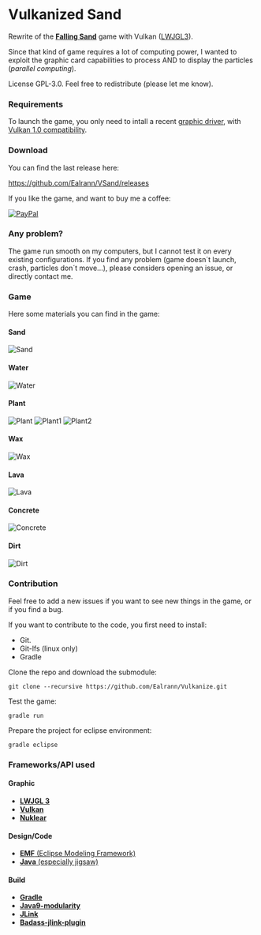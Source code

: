 # Vulkanized Sand
Rewrite of the [**Falling Sand**](https://en.wikipedia.org/wiki/Falling-sand_game) game with Vulkan ([LWJGL3](https://www.lwjgl.org/)).

Since that kind of game requires a lot of computing power, I wanted to exploit the graphic card capabilities to process AND to display the particles (*parallel computing*).

License GPL-3.0. Feel free to redistribute (please let me know).

### Requirements

To launch the game, you only need to intall a recent [graphic driver](https://www.howtogeek.com/135976/how-to-update-your-graphics-drivers-for-maximum-gaming-performance/), with [Vulkan 1.0 compatibility](https://en.wikipedia.org/wiki/Vulkan_(API)#Compatibility).

### Download

You can find the last release here:

https://github.com/Ealrann/VSand/releases

If you like the game, and want to buy me a coffee:

[![PayPal](https://www.paypalobjects.com/en_US/i/btn/btn_donate_SM.gif)](https://www.paypal.com/cgi-bin/webscr?cmd=_s-xclick&hosted_button_id=ZETXTGG9ZGENU)

### Any problem?

The game run smooth on my computers, but I cannot test it on every existing configurations. If you find any problem (game doesn´t launch, crash, particles don´t move...), please considers opening an issue, or directly contact me.

### Game

Here some materials you can find in the game:

#### Sand
![Sand](https://raw.githubusercontent.com/Ealrann/VSand/master/doc/image/sand.gif)

#### Water
![Water](https://raw.githubusercontent.com/Ealrann/VSand/master/doc/image/water.gif)

#### Plant
![Plant](https://raw.githubusercontent.com/Ealrann/VSand/master/doc/image/plant.gif)
![Plant1](https://raw.githubusercontent.com/Ealrann/VSand/master/doc/image/plant2.gif)
![Plant2](https://raw.githubusercontent.com/Ealrann/VSand/master/doc/image/plant_fire.gif)

#### Wax
![Wax](https://raw.githubusercontent.com/Ealrann/VSand/master/doc/image/wax.gif)

#### Lava
![Lava](https://raw.githubusercontent.com/Ealrann/VSand/master/doc/image/lava.gif)

#### Concrete
![Concrete](https://raw.githubusercontent.com/Ealrann/VSand/master/doc/image/concrete.gif)

#### Dirt
![Dirt](https://raw.githubusercontent.com/Ealrann/VSand/master/doc/image/dirt.gif)

### Contribution

Feel free to add a new issues if you want to see new things in the game, or if you find a bug.

If you want to contribute to the code, you first need to install:
- Git.
- Git-lfs (linux only)
- Gradle

Clone the repo and download the submodule:

`git clone --recursive https://github.com/Ealrann/Vulkanize.git`

Test the game:

`gradle run`

Prepare the project for eclipse environment:

`gradle eclipse`

### Frameworks/API used
#### Graphic
- [**LWJGL 3**](https://www.lwjgl.org/)
- [**Vulkan**](https://www.khronos.org/vulkan/)
- [**Nuklear**](https://github.com/vurtun/nuklear)
#### Design/Code
- [**EMF** (Eclipse Modeling Framework)](https://www.eclipse.org/modeling/emf/)
- [**Java** (especially jigsaw)](https://openjdk.java.net/projects/jigsaw/)
#### Build
- [**Gradle**](https://gradle.org/)
- [**Java9-modularity**](https://github.com/java9-modularity/gradle-modules-plugin)
- [**JLink**](https://docs.oracle.com/javase/9/tools/jlink.htm)
- [**Badass-jlink-plugin**](https://github.com/beryx/badass-jlink-plugin)
